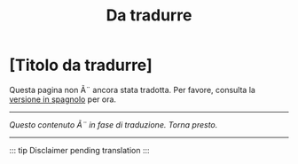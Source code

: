 ﻿---
title: [Da tradurre]
---

<!-- TODO: translation missing - Italian version -->

# [Titolo da tradurre]

Questa pagina non Ã¨ ancora stata tradotta. Per favore, consulta la [versione in spagnolo](/es/mitos-generales-2) per ora.

---

*Questo contenuto Ã¨ in fase di traduzione. Torna presto.*

---

::: tip
Disclaimer pending translation
:::
